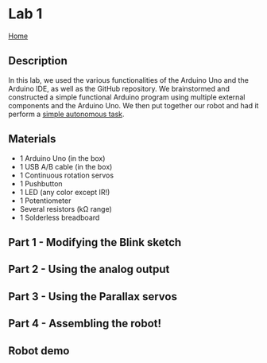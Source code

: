 # Lab 1

[Home](~/index.md)


## Description

In this lab, we used the various functionalities of the Arduino Uno and the Arduino IDE, as well as the GitHub repository. 
We brainstormed and constructed a simple functional Arduino program using multiple external components and the Arduino Uno. 
We then put together our robot and had it perform a [simple autonomous task](#robot-demo). 

## Materials

* 1 Arduino Uno (in the box)
* 1 USB A/B cable (in the box)
* 1 Continuous rotation servos
* 1 Pushbutton
* 1 LED (any color except IR!)
* 1 Potentiometer
* Several resistors (kΩ range)
* 1 Solderless breadboard

## Part 1 - Modifying the Blink sketch

## Part 2 - Using the analog output

## Part 3 - Using the Parallax servos

## Part 4 - Assembling the robot!

## Robot demo

